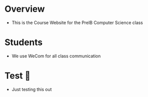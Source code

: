 # Overview
- This is the Course Website for the PreIB Computer Science class

# Students
- We use WeCom for all class communication

# Test 🤣
- Just testing this out 
